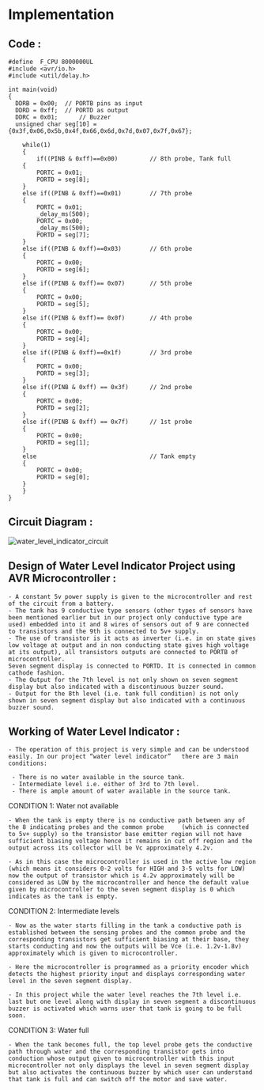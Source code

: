 # Implementation

## Code :

    #define  F_CPU 8000000UL
    #include <avr/io.h>
    #include <util/delay.h>
    
    int main(void)
    {
      DDRB = 0x00;	// PORTB pins as input
	  DDRD = 0xff;	// PORTD as output
	  DDRC = 0x01;		// Buzzer
	  unsigned char seg[10] = {0x3f,0x06,0x5b,0x4f,0x66,0x6d,0x7d,0x07,0x7f,0x67};
	
        while(1)
        {
            if((PINB & 0xff)==0x00)			// 8th probe, Tank full	
		{
			PORTC = 0x01;
			PORTD = seg[8];
		}
		else if((PINB & 0xff)==0x01)		// 7th probe
		{		
			PORTC = 0x01;
			_delay_ms(500);
			PORTC = 0x00;
			_delay_ms(500);
			PORTD = seg[7];
		}
		else if((PINB & 0xff)==0x03)		// 6th probe
		{		
			PORTC = 0x00;
			PORTD = seg[6];
		}
		else if((PINB & 0xff)== 0x07)		// 5th probe
		{		
			PORTC = 0x00;
			PORTD = seg[5];
		}
		else if((PINB & 0xff)== 0x0f)		// 4th probe
		{		
			PORTC = 0x00;
			PORTD = seg[4];
		}
		else if((PINB & 0xff)==0x1f)		// 3rd probe 
		{		
			PORTC = 0x00;
			PORTD = seg[3];
		}
		else if((PINB & 0xff) == 0x3f)		// 2nd probe
		{		
			PORTC = 0x00;
			PORTD = seg[2];
		}	
		else if((PINB & 0xff) == 0x7f)		// 1st probe
		{		
			PORTC = 0x00;
			PORTD = seg[1];
		}	
		else                                // Tank empty
		{
			PORTC = 0x00;
			PORTD = seg[0];
		}					
        } 
    }





    
 ## Circuit Diagram :
 
![water_level_indicator_circuit](https://user-images.githubusercontent.com/98821876/157044201-2556f8bb-0863-4658-a6e9-5260bae6f736.png)













## Design of Water Level Indicator Project using AVR Microcontroller : 

	- A constant 5v power supply is given to the microcontroller and rest of the circuit from a battery.
	- The tank has 9 conductive type sensors (other types of sensors have been mentioned earlier but in our project only conductive type are used) embedded into it and 8 wires of sensors out of 9 are connected to transistors and the 9th is connected to 5v+ supply.
	- The use of transistor is it acts as inverter (i.e. in on state gives low voltage at output and in non conducting state gives high voltage at its output), all transistors outputs are connected to PORTB of microcontroller.
	Seven segment display is connected to PORTD. It is connected in common cathode fashion.
	- The Output for the 7th level is not only shown on seven segment display but also indicated with a discontinuous buzzer sound.
	- Output for the 8th level (i.e. tank full condition) is not only shown in seven segment display but also indicated with a continuous buzzer sound.


## Working of Water Level Indicator  : 

	- The operation of this project is very simple and can be understood easily. In our project “water level indicator”   there are 3 main conditions:

	 - There is no water available in the source tank.
	 - Intermediate level i.e. either of 3rd to 7th level.
	 - There is ample amount of water available in the source tank.


CONDITION 1: Water not available

	- When the tank is empty there is no conductive path between any of the 8 indicating probes and the common probe     (which is connected to 5v+ supply) so the transistor base emitter region will not have sufficient biasing voltage hence it remains in cut off region and the output across its collector will be Vc approximately 4.2v.
 
	- As in this case the microcontroller is used in the active low region (which means it considers 0-2 volts for HIGH and 3-5 volts for LOW) now the output of transistor which is 4.2v approximately will be considered as LOW by the microcontroller and hence the default value given by microcontroller to the seven segment display is 0 which indicates as the tank is empty.

CONDITION 2: Intermediate levels

	- Now as the water starts filling in the tank a conductive path is established between the sensing probes and the common probe and the corresponding transistors get sufficient biasing at their base, they starts conducting and now the outputs will be Vce (i.e. 1.2v-1.8v) approximately which is given to microcontroller.

	- Here the microcontroller is programmed as a priority encoder which detects the highest priority input and displays corresponding water level in the seven segment display.

	- In this project while the water level reaches the 7th level i.e. last but one level along with display in seven segment a discontinuous buzzer is activated which warns user that tank is going to be full soon.

CONDITION 3: Water full

	- When the tank becomes full, the top level probe gets the conductive path through water and the corresponding transistor gets into conduction whose output given to microcontroller with this input microcontroller not only displays the level in seven segment display but also activates the continuous buzzer by which user can understand that tank is full and can switch off the motor and save water.

    
